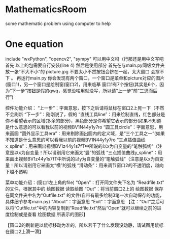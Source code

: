 # MathematicsRoom
some mathematic problem using computer to help
# One equation
include "wxPython", "opencv2", "sympy"
可以用中文吗（行那还是用中文写吧
首先
以上的包需要自行安装(line 4)
然后是使用部分
首先在与main.py同级文件夹放一张“不大不小”的 picture.jpg 不要太小不然按钮会挤在一起，太大窗口 会撑不下 。
再运行main.py
你会发现有两个窗口，一个窗口是菜单和picture对应的图片(窗口1)，另一个窗口是绘制窗(窗口2)，用来临摹
窗口1有7个按钮(其实是6个，因为“下一步”按钮是假的qwq，感觉没啥用就没写，所以请“上一步”前“三思而后行”)

控件功能介绍：
“上一步”：字面意思，按下之后请将鼠标在窗口2上晃一下（不然不会刷新
“下一步”：刚刚说了，假的
“直线工具line”：用来绘制直线，红色部分是你不希望表示的区域(多余的部分)，黑色部分是你希望它表示的部分(如果不知道是什么意思的可以看我以前的视频BV1N44y1y7ro
“圆工具circle”：字面意思，用来画圆
“圆外显示工具era”：用来剔除画出圆内的定义域，是“三个工具之一”(如果不知道是什么意思的可以看我以前的视频BV1N44y1y7ro
“三点插值曲线x_spline”：用来画出视频BV1z44y1s7fT中所说的以x为自变量的“笔触弧线”（注意是以x为自变量！所以请别用它来画太“竖”的弧线
“三点插值曲线y_spline”：用来画出视频BV1z44y1s7fT中所说的以y为自变量的“笔触弧线”（注意是以x为自变量！所以请别用它来画太“横”的弧线
“滑动条”：用来调节窗口2的不透明度，越向下越不透明

菜单功能介绍：(窗口1左上角的file)
“Open”：打开同文件夹下名为 “Readfile.txt” 的文件，根据其中的 绘图数据 读取绘图
“Out”：将当前窗口2上的 绘图数据 保存在同文件夹中名为“Outfile.txt” 的文件(自带有最多绘制3笔一次自动保存的功能，具体细节参考main.py)
“About”：字面意思
“Exit”：字面意思
【注：“Out”之后可以将“Outfile.txt”中的内容复制到“Readfile.txt”然后“Open”就可以继续之前的进度绘制或是查看 绘图数据 所表示的图形】

【窗口2的刷新是以鼠标移动为准的，所以若干了什么发现没动静，请试图用鼠标在窗口2上滑一滑】

